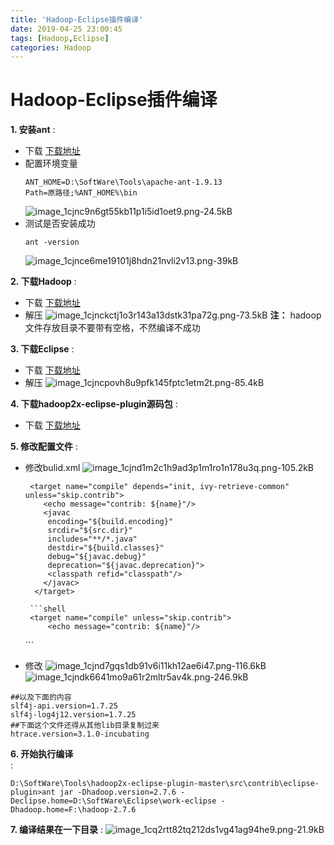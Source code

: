 ```yaml
---
title: 'Hadoop-Eclipse插件编译'
date: 2019-04-25 23:00:45
tags: [Hadoop,Eclipse]
categories: Hadoop
---
```

# Hadoop-Eclipse插件编译

**1. 安装ant**
: 

 - 下载
    [下载地址][1]
 - 配置环境变量
    ```shell
    ANT_HOME=D:\SoftWare\Tools\apache-ant-1.9.13
    Path=原路径;%ANT_HOME%\bin
    ```
     ![image_1cjnc9n6gt55kb11p1i5id1oet9.png-24.5kB][2]
 - 测试是否安装成功
    ```shell
    ant -version
    ```
     ![image_1cjnce6me19101j8hdn21nvli2v13.png-39kB][3]

**2. 下载Hadoop**
: 

 - 下载
    [下载地址][4]
 - 解压
    ![image_1cjnckctj1o3r143a13dstk31pa72g.png-73.5kB][5]
**注：** hadoop文件存放目录不要带有空格，不然编译不成功

**3. 下载Eclipse**
: 

 - 下载
 [下载地址][6]
- 解压
![image_1cjncpovh8u9pfk145fptc1etm2t.png-85.4kB][7]

**4. 下载hadoop2x-eclipse-plugin源码包**
: 

 - 下载
 [下载地址][8]

**5. 修改配置文件**
: 

 - 修改bulid.xml
 ![image_1cjnd1m2c1h9ad3p1m1ro1n178u3q.png-105.2kB][9]
    ```shell
     <target name="compile" depends="init, ivy-retrieve-common" unless="skip.contrib">
        <echo message="contrib: ${name}"/>
        <javac
         encoding="${build.encoding}"
         srcdir="${src.dir}"
         includes="**/*.java"
         destdir="${build.classes}"
         debug="${javac.debug}"
         deprecation="${javac.deprecation}">
         <classpath refid="classpath"/>
        </javac>
      </target>
    ```
        ```shell
        <target name="compile" unless="skip.contrib">
            <echo message="contrib: ${name}"/>
    <javac
             encoding="${build.encoding}"
             srcdir="${src.dir}"
             includes="**/*.java"
             destdir="${build.classes}"
             debug="${javac.debug}"
             deprecation="${javac.deprecation}">
             <classpath refid="classpath"/>
            </javac>
      </target>
        ```
        
 - 修改
 ![image_1cjnd7gqs1db91v6i11kh12ae6i47.png-116.6kB][10]
 ![image_1cjndk6641mo9a61r2mltr5av4k.png-246.9kB][11]
 ```shell
 ##以及下面的内容
 slf4j-api.version=1.7.25
 slf4j-log4j12.version=1.7.25
 ##下面这个文件还得从其他lib目录复制过来
 htrace.version=3.1.0-incubating

 ```
 

**6. 开始执行编译**    
: 
 ```shell
 D:\SoftWare\Tools\hadoop2x-eclipse-plugin-master\src\contrib\eclipse-plugin>ant jar -Dhadoop.version=2.7.6 -Declipse.home=D:\SoftWare\Eclipse\work-eclipse -Dhadoop.home=F:\hadoop-2.7.6
 
 ```

**7. 编译结果在一下目录**
: ![image_1cq2rtt82tq212ds1vg41ag94he9.png-21.9kB][12]


  [1]: http://archive.apache.org/dist/ant/binaries/
  [2]: http://static.zybuluo.com/zhangwen100/t85jgia7brv215zc48vp8pei/image_1cjnc9n6gt55kb11p1i5id1oet9.png
  [3]: http://static.zybuluo.com/zhangwen100/503jfvaz6o337en8joq0ai91/image_1cjnce6me19101j8hdn21nvli2v13.png
  [4]: https://mirrors.tuna.tsinghua.edu.cn/apache/hadoop/common/
  [5]: http://static.zybuluo.com/zhangwen100/n8xlzfgdtpevhtxbbjmw7p03/image_1cjnckctj1o3r143a13dstk31pa72g.png
  [6]: http://www.eclipse.org/downloads/download.php?file=/technology/epp/downloads/release/photon/R/eclipse-java-photon-R-win32-x86_64.zip
  [7]: http://static.zybuluo.com/zhangwen100/orsrgmj7o7lda85sswwxrclo/image_1cjncpovh8u9pfk145fptc1etm2t.png
  [8]: https://codeload.github.com/winghc/hadoop2x-eclipse-plugin/zip/master
  [9]: http://static.zybuluo.com/zhangwen100/svzace3pekdfahymmyw13sli/image_1cjnd1m2c1h9ad3p1m1ro1n178u3q.png
  [10]: http://static.zybuluo.com/zhangwen100/4e0laes86qoao7tfg22f0gdn/image_1cjnd7gqs1db91v6i11kh12ae6i47.png
  [11]: http://static.zybuluo.com/zhangwen100/hb9uzncme761fmaw8xpkyavi/image_1cjndk6641mo9a61r2mltr5av4k.png
  [12]: http://static.zybuluo.com/zhangwen100/rdg6y6lmc1m9hd79xtp72nie/image_1cq2rtt82tq212ds1vg41ag94he9.png